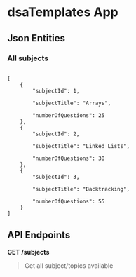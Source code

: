 # dsaTemplates App


## Json Entities

### All subjects

```

[
    {
        "subjectId": 1,
        
        "subjectTitle": "Arrays",
        
        "numberOfQuestions": 25
    },
    {
        "subjectId": 2,
        
        "subjectTitle": "Linked Lists",
        
        "numberOfQuestions": 30
    },
    {
        "subjectId": 3,
        
        "subjectTitle": "Backtracking",
        
        "numberOfQuestions": 55
    }
]

```

## API Endpoints

**GET /subjects**
> Get all subject/topics available
